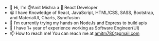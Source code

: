 - 👋 Hi, I’m @Amit Mishra a 👀 React Developer
- &#128512; I have Knowledge of React, JavaScript, HTML/CSS, SASS, Bootstrap, and MaterialUI, Charts, Syncfusion
- 🌱 I’m currently trying my hands on NodeJs and Express to build apis 
- 💞️ I have 1+ year of experience working as Software Engineer(UI)
- 📫 How to reach me! You can reach me at amitm780@gmail.com

<!---
Coder-Amit/Coder-Amit is a ✨ special ✨ repository because its `README.md` (this file) appears on your GitHub profile.
You can click the Preview link to take a look at your changes.
--->
